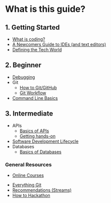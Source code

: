 # What is this guide?

## 1. Getting Started

* [What is coding?](1-getting-started/what-is-coding.md)
* [A Newcomers Guide to IDEs (and text editors)](1-getting-started/ides-and-text-editors.md)
* [Defining the Tech World](1-getting-started/defining-the-tech-world.md)

## 2. Beginner

* [Debugging](2-beginner/debugging.md)
* Git
  * [How to Git/GitHub](2-beginner/how-to-git-github.md)
  * [Git Workflow](2-beginner/git-workflow.md)
* [Command Line Basics](2-beginner/command-line-basics.md)

## 3. Intermediate
* APIs
  * [Basics of APIs](3-intermediate/apis-basics.md)
  * [Getting hands-on](3-intermediate/apis-handson.md)
* [Software Development Lifecycle](3-intermediate/software-development-lifecycle.md)
* Databases
  * [Basics of Databases](3-intermediate/db-basics.md)

### General Resources
* [Online Courses](recs/online-courses.md)
<!--* [Computer Science Programs in the Greater Vancouver Area](2-beginner/computer-science-programs.md)-->
* [Everything Git](recs/git-recs.md)
* [Recommendations (Streams)](recs/general-recs.md)
* [How to Hackathon](recs/hackathon-recs.md)
